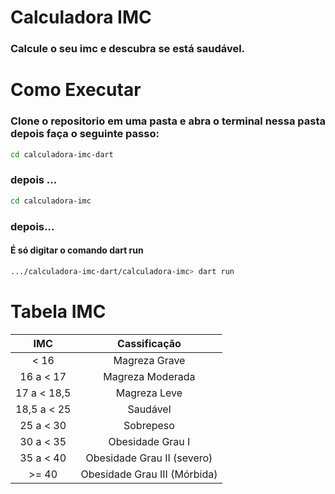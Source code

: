 # Calculadora IMC

<h3>Calcule o seu imc e descubra se está saudável.</h3>

# Como Executar
### Clone o repositorio em uma pasta e abra o terminal nessa pasta depois faça o seguinte passo:

```bash
cd calculadora-imc-dart
```
### depois ...

```bash
cd calculadora-imc
```
### depois...
 #### É só digitar o comando <b>dart run</b>

```bash
.../calculadora-imc-dart/calculadora-imc> dart run
```

# Tabela IMC

| IMC  |  Cassificação  |
| :---: |   :-----:  |
| < 16 | Magreza Grave|
| 16 a < 17 | Magreza Moderada |
| 17 a < 18,5| Magreza Leve|
| 18,5 a < 25| Saudável |
| 25 a < 30 | Sobrepeso |
| 30 a < 35 | Obesidade Grau I |
| 35 a < 40 | Obesidade Grau II (severo) |
| >= 40 | Obesidade Grau III (Mórbida) |
